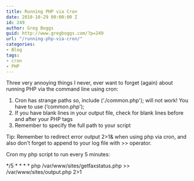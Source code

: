 ```yaml
---
title: Running PHP via Cron
date: 2010-10-29 00:00:00 Z
id: 249
author: Greg Boggs
guid: http://www.gregboggs.com/?p=249
url: "/running-php-via-cron/"
categories:
- Blog
tags:
- cron
- PHP
---
```


Three very annoying things I never, ever want to forget (again) about running PHP via the command line using cron:

  1. Cron has strange paths so, include (&#8216;./common.php'); will not work! You have to use (&#8216;common.php');
  2. If you have blank lines in your output file, check for blank lines before and after your PHP tags
  3. Remember to specify the full path to your script

Tip: Remember to redirect error output 2>1& when using php via cron, and also don't forget to append to your log file with >> operator.

Cron my php script to run every 5 minutes:

\*/5 \* \* \* * php /var/www/sites/getfaxstatus.php >> /var/www/sites/output.php 2>1